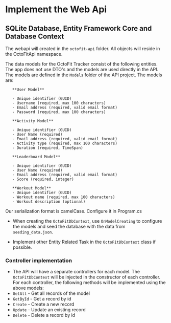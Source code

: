 # Implement the Web Api

## SQLite Database, Entity Framework Core and Database Context

The webapi will created in the `octofit-api` folder. All objects will reside in the OctoFitApi namespace.

The data models for the OctoFit Tracker consist of the following entities. The app does not use DTO's and the models are used directly in the API. The models are defined in the `Models` folder of the API project. The models are:

```
   **User Model**

   - Unique identifier (GUID)
   - Username (required, max 100 characters)
   - Email address (required, valid email format)
   - Password (required, max 100 characters)

   **Activity Model**

   - Unique identifier (GUID)
   - User Name (required)
   - Email address (required, valid email format)
   - Activity type (required, max 100 characters)
   - Duration (required, TimeSpan)

   **Leaderboard Model**

   - Unique identifier (GUID)
   - User Name (required)
   - Email address (required, valid email format)
   - Score (required, integer)

   **Workout Model**
   - Unique identifier (GUID)
   - Workout name (required, max 100 characters)
   - Workout description (optional)

```

Our serialization format is camelCase. Configure it in Program.cs

- When creating the `OctoFitDbContext`, use `OnModelCreating` to configure the models and seed the database with the data from `seeding_data.json`.

- Implement other Entity Related Task in the `OctoFitDbContext` class if possible.

### Controller implementation

- The API will have a separate controllers for each model. The `OctoFitDbContext` will be injected in the constructor of each controller. For each controller, the following methods will be implemented using the above models:
- `GetAll` - Get all records of the model
- `GetById` - Get a record by id
- `Create` - Create a new record
- `Update` - Update an existing record
- `Delete` - Delete a record by id

